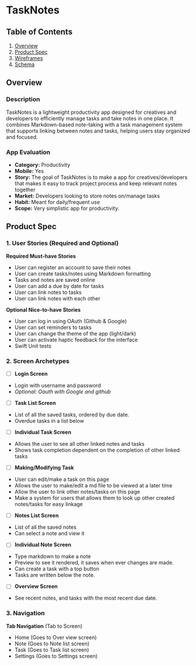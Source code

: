 # TaskNotes 

## Table of Contents

1. [Overview](#Overview)
2. [Product Spec](#Product-Spec)
3. [Wireframes](#Wireframes)
4. [Schema](#Schema)

## Overview

### Description

TaskNotes is a lightweight productivity app designed for creatives and developers to efficiently manage tasks and take notes in one place. It combines Markdown-based note-taking with a task management system that supports linking between notes and tasks, helping users stay organized and focused.

### App Evaluation

- **Category:** Productivity
- **Mobile:** Yes
- **Story:**  The goal of TaskNotes is to make a app for creatives/developers that makes it easy to track project process and keep relevant notes together
- **Market:** Developers looking to store notes on/manage tasks
- **Habit:** Meant for daily/frequent use
- **Scope:** Very simplistic app for productivity. 

## Product Spec

### 1. User Stories (Required and Optional)

**Required Must-have Stories**

* User can register an account to save their notes
* User can create tasks/notes using Markdown formatting
* Tasks and notes are saved online
* User can add a due by date for tasks
* User can link notes to tasks
* User can link notes with each other

**Optional Nice-to-have Stories**

* User can log in using OAuth (Github & Google)
* User can set reminders to tasks
* User can change the theme of the app (light/dark)
* User can activate haptic feedback for the interface
* Swift Unit tests

### 2. Screen Archetypes

- [ ] **Login Screen**
* Login with username and password
* _Optional: Oauth with Google and github_
- [ ] **Task List Screen**
* List of all the saved tasks, ordered by due date.
* Overdue tasks in a list below
- [ ] **Individual Task Screen**
* Allows the user to see all other linked notes and tasks
* Shows task completion dependent on the completion of other linked tasks
- [ ] **Making/Modifying Task**
* User can edit/make a task on this page
* Allows the user to make/edit a md file to be viewed at a later time
* Allow the user to link other notes/tasks on this page
* Make a system for users that allows them to look up other created notes/tasks for easy linkage
- [ ] **Notes List Screen**
* List of all the saved notes
* Can select a note and view it 
- [ ] **Individual Note Screen**
* Type markdown to make a note 
* Preview to see it rendered, it saves when ever changes are made.
* Can create a task with a top button
* Tasks are written below the note.
- [ ] **Overview Screen**
* See recent notes, and tasks with the most recent due date.

### 3. Navigation

**Tab Navigation** (Tab to Screen)
* Home (Goes to Over view screen)
* Note (Goes to Note list screen)
* Task (Goes to Task list screen)
* Settings (Goes to Settings screen)
